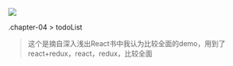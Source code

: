 
![](react-book1.jpg)

.chapter-04 > todoList
>这个是摘自深入浅出React书中我认为比较全面的demo，用到了react+redux，react，redux，比较全面
